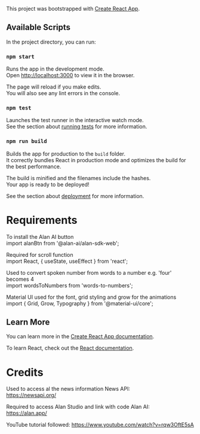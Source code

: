 This project was bootstrapped with [Create React App](https://github.com/facebook/create-react-app).

## Available Scripts

In the project directory, you can run:

### `npm start`

Runs the app in the development mode.<br />
Open [http://localhost:3000](http://localhost:3000) to view it in the browser.

The page will reload if you make edits.<br />
You will also see any lint errors in the console.

### `npm test`

Launches the test runner in the interactive watch mode.<br />
See the section about [running tests](https://facebook.github.io/create-react-app/docs/running-tests) for more information.

### `npm run build`

Builds the app for production to the `build` folder.<br />
It correctly bundles React in production mode and optimizes the build for the best performance.

The build is minified and the filenames include the hashes.<br />
Your app is ready to be deployed!

See the section about [deployment](https://facebook.github.io/create-react-app/docs/deployment) for more information.


# Requirements
To install the Alan AI button <br />
import alanBtn from '@alan-ai/alan-sdk-web';

Required for scroll function <br />
import React, { useState, useEffect } from 'react';

Used to convert spoken number from words to a number e.g. 'four' becomes 4 <br />
import wordsToNumbers from 'words-to-numbers';

Material UI used for the font, grid styling and grow for the animations <br />
import { Grid, Grow, Typography } from '@material-ui/core';


## Learn More

You can learn more in the [Create React App documentation](https://facebook.github.io/create-react-app/docs/getting-started).

To learn React, check out the [React documentation](https://reactjs.org/).

# Credits
Used to access al the news information
News API: <br />
https://newsapi.org/


Required to access Alan Studio and link with code
Alan AI: <br />
https://alan.app/

YouTube tutorial followed:
https://www.youtube.com/watch?v=rqw3OftE5sA



